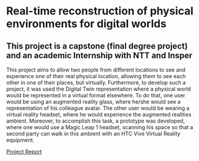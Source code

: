 # Real-time reconstruction of physical environments for digital worlds 
## This project is a capstone (final degree project) and an academic Internship with NTT and Insper

This project aims to allow two people from different locations to see and experience one of their real physical location, allowing them to see each other in one of their places, but virtually. Furthermore, to develop such a project, it was used the Digital Twin representation where a physical world would be represented in a virtual format elsewhere. To do that, one user would be using an augmented reality glass, where he/she would see a representation of his colleague avatar. The other user would be wearing a virtual reality headset, where he would experience the augmented realities ambient. Moreover, to accomplish this task, a prototype was developed, where one would use a Magic Leap 1 headset, scanning his space so that a second party can walk in this ambient with an HTC Vive Virtual Reality equipment.

[Project Report](https://alinsperedu-my.sharepoint.com/:w:/g/personal/joaogcfa_al_insper_edu_br/EZ-pT5b6m1ZCpuAPqwPppW8BqZjTTwtJ5kT3HQQPgle7Yw?e=sfVkJD)
